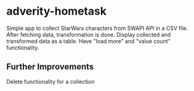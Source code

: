 # adverity-hometask

Simple app to collect StarWars characters from SWAPI API in a CSV file.
After fetching data, transformation is done.
Display collected and transformed data as a table. 
Have "load more" and "value count" functionality.

## Further Improvements

Delete functionality for a collection
